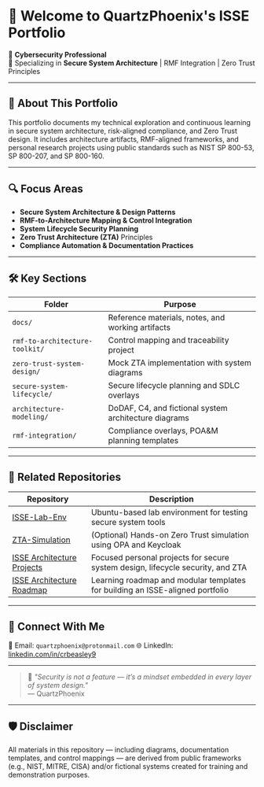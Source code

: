 # 👋 Welcome to QuartzPhoenix's ISSE Portfolio

🔐 **Cybersecurity Professional**  
🎯 Specializing in **Secure System Architecture** | RMF Integration | Zero Trust Principles

---

## 🧭 About This Portfolio

This portfolio documents my technical exploration and continuous learning in secure system architecture, risk-aligned compliance, and Zero Trust design.  It includes architecture artifacts, RMF-aligned frameworks, and personal research projects using public standards such as NIST SP 800-53, SP 800-207, and SP 800-160.

---

## 🔍 Focus Areas

- **Secure System Architecture & Design Patterns**  
- **RMF-to-Architecture Mapping & Control Integration**  
- **System Lifecycle Security Planning**  
- **Zero Trust Architecture (ZTA)** Principles  
- **Compliance Automation & Documentation Practices**

---

## 🛠️ Key Sections

| Folder | Purpose |
|--------|---------|
| `docs/` | Reference materials, notes, and working artifacts |
| `rmf-to-architecture-toolkit/` | Control mapping and traceability project |
| `zero-trust-system-design/` | Mock ZTA implementation with system diagrams |
| `secure-system-lifecycle/` | Secure lifecycle planning and SDLC overlays |
| `architecture-modeling/` | DoDAF, C4, and fictional system architecture diagrams |
| `rmf-integration/` | Compliance overlays, POA&M planning templates |

---

## 🔗 Related Repositories

| Repository | Description |
|------------|-------------|
| [ISSE-Lab-Env](https://github.com/yourusername/ISSE-Lab-Env) | Ubuntu-based lab environment for testing secure system tools |
| [ZTA-Simulation](https://github.com/yourusername/ZTA-Simulation) | (Optional) Hands-on Zero Trust simulation using OPA and Keycloak |
| [ISSE Architecture Projects](https://github.com/yourusername/isse-architecture-projects) | Focused personal projects for secure system design, lifecycle security, and ZTA |
| [ISSE Architecture Roadmap](https://github.com/yourusername/isse-architecture-roadmap) | Learning roadmap and modular templates for building an ISSE-aligned portfolio |

---

## 💬 Connect With Me

📧 Email: `quartzphoenix@protonmail.com`
🌐 LinkedIn: [linkedin.com/in/crbeasley9](https://linkedin.com/in/crbeasley9)

---

> 🧠 _"Security is not a feature — it’s a mindset embedded in every layer of system design."_  
> — QuartzPhoenix

---

## 🛡️ Disclaimer

All materials in this repository — including diagrams, documentation templates, and control mappings — are derived from public frameworks (e.g., NIST, MITRE, CISA) and/or fictional systems created for training and demonstration purposes.
